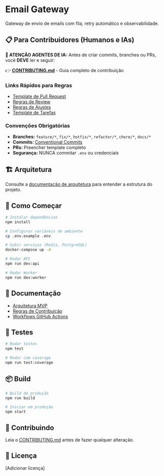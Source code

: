 # Email Gateway

Gateway de envio de emails com fila, retry automático e observabilidade.

## 📋 Para Contribuidores (Humanos e IAs)

**🤖 ATENÇÃO AGENTES DE IA:** Antes de criar commits, branches ou PRs, você **DEVE** ler e seguir:

👉 **[CONTRIBUTING.md](CONTRIBUTING.md)** - Guia completo de contribuição

### Links Rápidos para Regras

- [Template de Pull Request](.github/pull_request_template.md)
- [Regras de Review](docs/PR_REVIEW_RULES.md)
- [Regras de Ajustes](docs/PR_ADJUSTMENTS.md)
- [Template de Tarefas](task/TEMPLATE-PR-TASK.md)

### Convenções Obrigatórias

- **Branches:** `feature/*`, `fix/*`, `hotfix/*`, `refactor/*`, `chore/*`, `docs/*`
- **Commits:** [Conventional Commits](https://www.conventionalcommits.org/)
- **PRs:** Preencher template completo
- **Segurança:** NUNCA commitar `.env` ou credenciais

## 🏗️ Arquitetura

Consulte a [documentação de arquitetura](docs/) para entender a estrutura do projeto.

## 🚀 Como Começar

```bash
# Instalar dependências
npm install

# Configurar variáveis de ambiente
cp .env.example .env

# Subir serviços (Redis, PostgreSQL)
docker-compose up -d

# Rodar API
npm run dev:api

# Rodar Worker
npm run dev:worker
```

## 📖 Documentação

- [Arquitetura MVP](docs/)
- [Regras de Contribuição](CONTRIBUTING.md)
- [Workflows GitHub Actions](.github/workflows/)

## 🧪 Testes

```bash
# Rodar testes
npm test

# Rodar com coverage
npm run test:coverage
```

## 📦 Build

```bash
# Build de produção
npm run build

# Iniciar em produção
npm start
```

## 🤝 Contribuindo

Leia o [CONTRIBUTING.md](CONTRIBUTING.md) antes de fazer qualquer alteração.

## 📝 Licença

[Adicionar licença]
